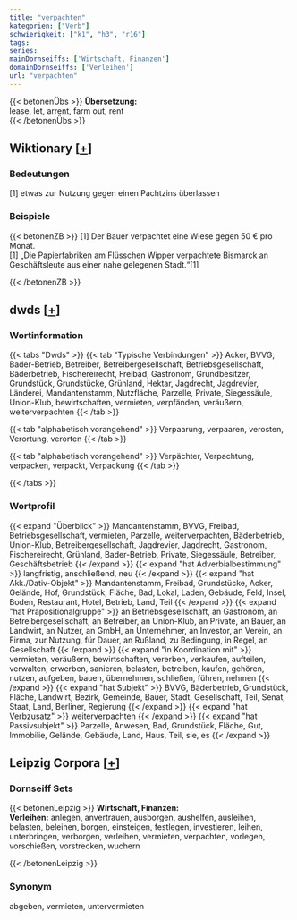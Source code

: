 ```yaml
---
title: "verpachten"
kategorien: ["Verb"]
schwierigkeit: ["k1", "h3", "r16"]
tags:
series:
mainDornseiffs: ['Wirtschaft, Finanzen']
domainDornseiffs: ['Verleihen']
url: "verpachten"
---
```


{{< betonenÜbs >}}
**Übersetzung:**  
lease, let, arrent, farm out, rent  
{{< /betonenÜbs >}}

## Wiktionary [[+](https://de.wiktionary.org/wiki/verpachten)]

### Bedeutungen
[1] etwas zur Nutzung gegen einen Pachtzins überlassen  

### Beispiele
{{< betonenZB >}}
[1] Der Bauer verpachtet eine Wiese gegen 50 € pro Monat.  
[1] „Die Papierfabriken am Flüsschen Wipper verpachtete Bismarck an Geschäftsleute aus einer nahe gelegenen Stadt.“[1]  

{{< /betonenZB >}}


## dwds [[+](https://www.dwds.de/wb/verpachten)]

### Wortinformation
{{< tabs "Dwds" >}}
{{< tab "Typische Verbindungen" >}}
Acker, BVVG, Bader-Betrieb, Betreiber, Betreibergesellschaft, Betriebsgesellschaft, Bäderbetrieb, Fischereirecht, Freibad, Gastronom, Grundbesitzer, Grundstück, Grundstücke, Grünland, Hektar, Jagdrecht, Jagdrevier, Länderei, Mandantenstamm, Nutzfläche, Parzelle, Private, Siegessäule, Union-Klub, bewirtschaften, vermieten, verpfänden, veräußern, weiterverpachten
{{< /tab >}}

{{< tab "alphabetisch vorangehend" >}}
Verpaarung, verpaaren, verosten, Verortung, verorten
{{< /tab >}}

{{< tab "alphabetisch vorangehend" >}}
Verpächter, Verpachtung, verpacken, verpackt, Verpackung
{{< /tab >}}

{{< /tabs >}}

### Wortprofil
{{< expand "Überblick" >}} Mandantenstamm, BVVG, Freibad, Betriebsgesellschaft, vermieten, Parzelle, weiterverpachten, Bäderbetrieb, Union-Klub, Betreibergesellschaft, Jagdrevier, Jagdrecht, Gastronom, Fischereirecht, Grünland, Bader-Betrieb, Private, Siegessäule, Betreiber, Geschäftsbetrieb {{< /expand >}}
{{< expand "hat Adverbialbestimmung" >}} langfristig, anschließend, neu {{< /expand >}}
{{< expand "hat Akk./Dativ-Objekt" >}} Mandantenstamm, Freibad, Grundstücke, Acker, Gelände, Hof, Grundstück, Fläche, Bad, Lokal, Laden, Gebäude, Feld, Insel, Boden, Restaurant, Hotel, Betrieb, Land, Teil {{< /expand >}}
{{< expand "hat Präpositionalgruppe" >}} an Betriebsgesellschaft, an Gastronom, an Betreibergesellschaft, an Betreiber, an Union-Klub, an Private, an Bauer, an Landwirt, an Nutzer, an GmbH, an Unternehmer, an Investor, an Verein, an Firma, zur Nutzung, für Dauer, an Rußland, zu Bedingung, in Regel, an Gesellschaft {{< /expand >}}
{{< expand "in Koordination mit" >}} vermieten, veräußern, bewirtschaften, vererben, verkaufen, aufteilen, verwalten, erwerben, sanieren, belasten, betreiben, kaufen, gehören, nutzen, aufgeben, bauen, übernehmen, schließen, führen, nehmen {{< /expand >}}
{{< expand "hat Subjekt" >}} BVVG, Bäderbetrieb, Grundstück, Fläche, Landwirt, Bezirk, Gemeinde, Bauer, Stadt, Gesellschaft, Teil, Senat, Staat, Land, Berliner, Regierung {{< /expand >}}
{{< expand "hat Verbzusatz" >}} weiterverpachten {{< /expand >}}
{{< expand "hat Passivsubjekt" >}} Parzelle, Anwesen, Bad, Grundstück, Fläche, Gut, Immobilie, Gelände, Gebäude, Land, Haus, Teil, sie, es {{< /expand >}}

## Leipzig Corpora [[+](https://corpora.uni-leipzig.de/en/res?word=verpachten&corpusId=deu_newscrawl-public_2018)]

### Dornseiff Sets
{{< betonenLeipzig >}}
**Wirtschaft, Finanzen:**  
**Verleihen:** anlegen, anvertrauen, ausborgen, aushelfen, ausleihen, belasten, beleihen, borgen, einsteigen, festlegen, investieren, leihen, unterbringen, verborgen, verleihen, vermieten, verpachten, vorlegen, vorschießen, vorstrecken, wuchern  

{{< /betonenLeipzig >}}

### Synonym
abgeben, vermieten, untervermieten

